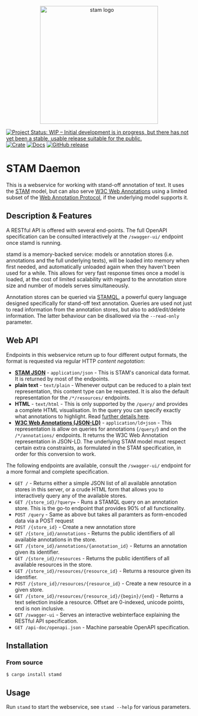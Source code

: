 <p align="center">
    <img src="https://github.com/annotation/stam/raw/master/logo.png" alt="stam logo" width="320" />
</p>

[![Project Status: WIP – Initial development is in progress, but there has not yet been a stable, usable release suitable for the public.](https://www.repostatus.org/badges/latest/wip.svg)](https://www.repostatus.org/#wip)
[![Crate](https://img.shields.io/crates/v/stamd.svg)](https://crates.io/crates/stamd)
[![Docs](https://docs.rs/stamd/badge.svg)](https://docs.rs/stamd/)
[![GitHub release](https://img.shields.io/github/release/annotation/stamd.svg)](https://GitHub.com/annotation/stamd/releases/)

# STAM Daemon

This is a webservice for working with stand-off annotation of text. It uses the
[STAM](https://annotation.github.io/stam) model, but can also serve [W3C Web
Annotations](https://www.w3.org/TR/annotation-model/) using a limited subset of
the [Web Annotation Protocol](https://www.w3.org/TR/annotation-protocol/), if
the underlying model supports it.

## Description & Features

A RESTful API is offered with several end-points. The full OpenAPI specification can be consulted
interactively at the `/swagger-ui/` endpoint once stamd is running.

stamd is a memory-backed service: models or annotation stores (i.e. annotations and the full
underlying texts), will be loaded into memory when first needed, and
automatically unloaded again when they haven't been used for a while. This
allows for very fast response times once a model is loaded, at the cost of
limited scalability with regard to the annotation store size and number of models serves
simultaneously.

Annotation stores can be queried via
[STAMQL](https://github.com/annotation/stam/tree/master/extensions/stam-query),
a powerful query language designed specifically for stand-off text annotation.
Queries are used not just to read information from the annotation stores, but
also to add/edit/delete information. The latter behaviour can be disallowed via
the `--read-only` parameter.

## Web API

Endpoints in this webservice return up to four different output formats, the format
is requested via regular HTTP *content negotation*:

* [**STAM JSON**](https://github.com/annotation/stam/?tab=readme-ov-file#stam-json) - `application/json` - This is STAM's canonical data format. It is returned by most of the endpoints.
* **plain text** - `text/plain` - Whenever output can be reduced to a plain text representation, this content type can be requested. It is also the default representation for the `/*/resources/` endpoints.
* **HTML** - `text/html` - This is only supported by the `/query/` and provides a complete HTML visualisation. In the query you can specify exactly what annotations to highlight. Read [further details here](https://github.com/annotation/stam-tools?tab=readme-ov-file#stam-view).
* [**W3C Web Annotations (JSON-LD)**](https://www.w3.org/TR/annotation-model/) - `application/ld+json` - This representation is allow on queries for annotations (`/query/`) and on the `/*/annotations/` endpoints. It returns the W3C Web Annotation representation in JSON-LD. The underlying STAM model must respect certain extra constraints, as formulated in the STAM specification, in order for this conversion to work.

The following endpoints are available, consult the `/swagger-ui/` endpoint for
a more formal and complete specification.

* `GET /`                  - Returns either a simple JSON list of all available annotation stores in this server, or a crude HTML form that allows you to interactively query any of the available stores.
* `GET /{store_id}/?query=`   - Runs a STAMQL query on an annotation store. This is the go-to endpoint that provides 90% of all functionality.
* `POST /query`               - Same as above but takes all paramters as form-encoded data via a POST request
* `POST /{store_id}`            - Create a new annotation store
* `GET /{store_id}/annotations` - Returns the public identifiers of all available annotations in the store.
* `GET /{store_id}/annotations/{annotation_id}` - Returns an annotation given its identifier.
* `GET /{store_id}/resources` - Returns the public identifiers of all available resources in the store.
* `GET /{store_id}/resources/{resource_id}` - Returns a resource given its identifier.
* `POST /{store_id}/resources/{resource_id}` - Create a new resource in a given store.
* `GET /{store_id}/resources/{resource_id}/{begin}/{end}` - Returns a text selection inside a resource. Offset are 0-indexed, unicode points, end is non inclusive.
* `GET /swagger-ui`       - Serves an interactive webinterface explaining the RESTful API specification.
* `GET /api-doc/openapi.json`   - Machine parseable OpenAPI specification.

## Installation

### From source

```
$ cargo install stamd
```

## Usage

Run `stamd` to start the webservice, see `stamd --help` for various parameters.
